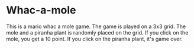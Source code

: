 # Whac-a-mole
This is a mario whac a mole game. The game is played on a 3x3 grid. The mole and a piranha plant is randomly placed on the grid.
If you click on the  mole, you get a 10 point. If you click on the piranha plant, it's game over.

